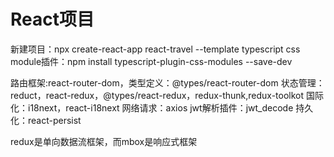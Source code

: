 # React项目
新建项目：npx create-react-app react-travel --template typescript
css module插件：npm install typescript-plugin-css-modules --save-dev


路由框架:react-router-dom，类型定义：@types/react-router-dom
状态管理：reduct，react-redux，@types/react-redux，redux-thunk,redux-toolkot
国际化：i18next，react-i18next
网络请求：axios
jwt解析插件：jwt_decode
持久化：react-persist

redux是单向数据流框架，而mbox是响应式框架